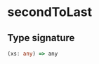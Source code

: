 # secondToLast

## Type signature

<!-- prettier-ignore-start -->
```typescript
(xs: any) => any
```
<!-- prettier-ignore-end -->

